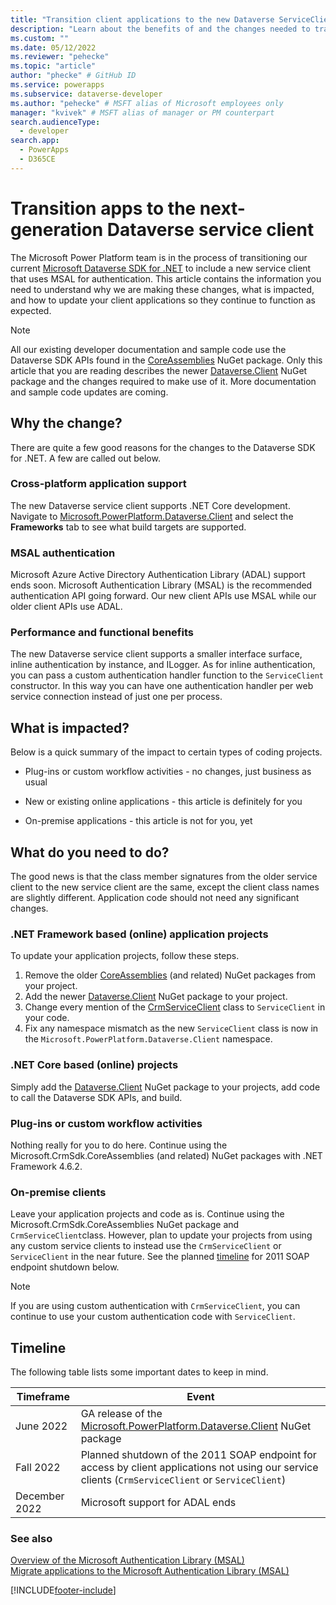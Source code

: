 ```yaml
---
title: "Transition client applications to the new Dataverse ServiceClient | Microsoft Docs" # Intent and product brand in a unique string of 43-59 chars including spaces
description: "Learn about the benefits of and the changes needed to transitions your client application to the next generation Dataverse web service client." # 115-145 characters including spaces. This abstract displays in the search result.
ms.custom: ""
ms.date: 05/12/2022
ms.reviewer: "pehecke"
ms.topic: "article"
author: "phecke" # GitHub ID
ms.service: powerapps
ms.subservice: dataverse-developer
ms.author: "pehecke" # MSFT alias of Microsoft employees only
manager: "kvivek" # MSFT alias of manager or PM counterpart
search.audienceType: 
  - developer
search.app: 
  - PowerApps
  - D365CE
---
```


# Transition apps to the next-generation Dataverse service client

The Microsoft Power Platform team is in the process of transitioning our current [Microsoft Dataverse SDK for .NET](developer-tools.md#dataverse-sdk-for-net) to include a new service client that uses MSAL for authentication. This article contains the information you need to understand why we are making these changes, what is impacted, and how to update your client applications so they continue to function as expected.

> [!NOTE]
> All our existing developer documentation and sample code use the Dataverse SDK APIs found in the [CoreAssemblies](https://www.nuget.org/packages/Microsoft.CrmSdk.CoreAssemblies/) NuGet package. Only this article that you are reading describes the newer [Dataverse.Client](https://www.nuget.org/packages/Microsoft.PowerPlatform.Dataverse.Client/) NuGet package and the changes required to make use of it. More documentation and sample code updates are coming.

## Why the change?

There are quite a few good reasons for the changes to the Dataverse SDK for .NET. A few are called out below.

### Cross-platform application support

The new Dataverse service client supports .NET Core development. Navigate to [Microsoft.PowerPlatform.Dataverse.Client](https://www.nuget.org/packages/Microsoft.PowerPlatform.Dataverse.Client/) and select the **Frameworks** tab to see what build targets are supported.

### MSAL authentication

Microsoft Azure Active Directory Authentication Library (ADAL) support ends soon. Microsoft Authentication Library (MSAL) is the recommended authentication API going forward. Our new client APIs use MSAL while our older client APIs use ADAL.

### Performance and functional benefits

The new Dataverse service client supports a smaller interface surface, inline authentication by instance, and ILogger. As for inline authentication, you can pass a custom authentication handler function to the `ServiceClient` constructor. In this way you can have one authentication handler per web service connection instead of just one per process.

## What is impacted?

Below is a quick summary of the impact to certain types of coding projects.

- Plug-ins or custom workflow activities - no changes, just business as usual

- New or existing online applications - this article is definitely for you

- On-premise applications - this article is not for you, yet

## What do you need to do?

The good news is that the class member signatures from the older service client to the new service client are the same, except the client class names are slightly different. Application code should not need any significant changes.

### .NET Framework based (online) application projects

To update your application projects, follow these steps.

1. Remove the older [CoreAssemblies](https://www.nuget.org/packages/Microsoft.CrmSdk.CoreAssemblies/) (and related) NuGet packages from your project.
1. Add the newer [Dataverse.Client](https://www.nuget.org/packages/Microsoft.PowerPlatform.Dataverse.Client/) NuGet package to your project.
1. Change every mention of the [CrmServiceClient](xref:Microsoft.Xrm.Tooling.Connector.CrmServiceClient) class to `ServiceClient` in your code.
1. Fix any namespace mismatch as the new `ServiceClient` class is now in the `Microsoft.PowerPlatform.Dataverse.Client` namespace.

### .NET Core based (online) projects

Simply add the [Dataverse.Client](https://www.nuget.org/packages/Microsoft.PowerPlatform.Dataverse.Client/) NuGet package to your projects, add code to call the Dataverse SDK APIs, and build.

### Plug-ins or custom workflow activities

Nothing really for you to do here. Continue using the Microsoft.CrmSdk.CoreAssemblies (and related) NuGet packages with .NET Framework 4.6.2.

### On-premise clients

Leave your application projects and code as is. Continue using the Microsoft.CrmSdk.CoreAssemblies NuGet package and `CrmServiceClient`class. However, plan to update your projects from using any custom service clients to instead use the `CrmServiceClient` or `ServiceClient` in the near future. See the planned [timeline](#timeline) for 2011 SOAP endpoint shutdown below.

> [!NOTE]
> If you are using custom authentication with `CrmServiceClient`, you can continue to use your custom authentication code with `ServiceClient`.

## Timeline

The following table lists some important dates to keep in mind.

| Timeframe | Event |
| --- | --- |
|June 2022|GA release of the [Microsoft.PowerPlatform.Dataverse.Client](https://www.nuget.org/packages/Microsoft.PowerPlatform.Dataverse.Client/) NuGet package|
|Fall 2022|Planned shutdown of the 2011 SOAP endpoint for access by client applications not using our service clients (`CrmServiceClient` or `ServiceClient`)|
|December 2022|Microsoft support for ADAL ends|

### See also

[Overview of the Microsoft Authentication Library (MSAL)](/azure/active-directory/develop/msal-overview)  
[Migrate applications to the Microsoft Authentication Library (MSAL)](/azure/active-directory/develop/msal-migration)  

[!INCLUDE[footer-include](../../includes/footer-banner.md)]